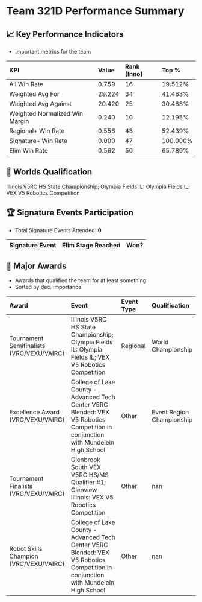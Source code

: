 # Team 321D Performance Summary

## 📈 Key Performance Indicators
- Important metrics for the team

| KPI | Value | Rank (Inno) | Top % |
|:---|:-----|:----|:-----|
| All Win Rate | 0.759 | 16 | 19.512% |
| Weighted Avg For | 29.224 | 34 | 41.463% |
| Weighted Avg Against | 20.420 | 25 | 30.488% |
| Weighted Normalized Win Margin | 0.240 | 10 | 12.195% |
| Regional+ Win Rate | 0.556 | 43 | 52.439% |
| Signature+ Win Rate | 0.000 | 47 | 100.000% |
| Elim Win Rate | 0.562 | 50 | 65.789% |


## 🎯 Worlds Qualification
Illinois V5RC HS State Championship; Olympia Fields IL: Olympia Fields IL; VEX V5 Robotics Competition

## 🏆 Signature Events Participation
- Total Signature Events Attended: **0**

| Signature Event | Elim Stage Reached | Won? |
|:----------------|:-------------------|:----|


## 🥇 Major Awards
- Awards that qualified the team for at least something
- Sorted by dec. importance

| Award | Event | Event Type | Qualification |
|:------|:------|:-----------|:--------------|
| Tournament Semifinalists (VRC/VEXU/VAIRC) | Illinois V5RC HS State Championship; Olympia Fields IL: Olympia Fields IL; VEX V5 Robotics Competition | Regional | World Championship |
| Excellence Award (VRC/VEXU/VAIRC) | College of Lake County - Advanced Tech Center V5RC Blended: VEX V5 Robotics Competition in conjunction with Mundelein High School | Other | Event Region Championship |
| Tournament Finalists (VRC/VEXU/VAIRC) | Glenbrook South VEX V5RC HS/MS Qualifier #1; Glenview Illinois: VEX V5 Robotics Competition | Other | nan |
| Robot Skills Champion (VRC/VEXU/VAIRC) | College of Lake County - Advanced Tech Center V5RC Blended: VEX V5 Robotics Competition in conjunction with Mundelein High School | Other | nan |

